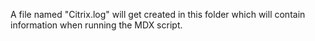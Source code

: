 A file named "Citrix.log" will get created in this folder which will contain information when running the MDX script.
